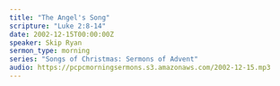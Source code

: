 ```yaml
---
title: "The Angel's Song"
scripture: "Luke 2:8-14"
date: 2002-12-15T00:00:00Z
speaker: Skip Ryan
sermon_type: morning
series: "Songs of Christmas: Sermons of Advent"
audio: https://pcpcmorningsermons.s3.amazonaws.com/2002-12-15.mp3 
---
```



